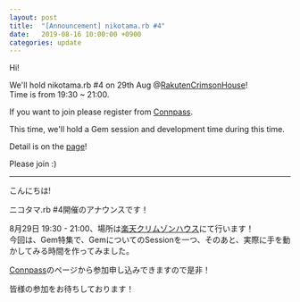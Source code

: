 ```yaml
---
layout: post
title:  "[Announcement] nikotama.rb #4"
date:   2019-08-16 10:00:00 +0900
categories: update
---
```

Hi!  
  
We'll hold nikotama.rb #4 on 29th Aug @[RakutenCrimsonHouse](https://corp.rakuten.co.jp/about/map/ "RCH map")!  
Time is from 19:30 ~ 21:00.  
  
If you want to join please register from [Connpass](https://nikotamarb.connpass.com/event/140939/ "Nikotama.rb #4").  
  
This time, we'll hold a Gem session and development time during this time.  

Detail is on the [page](https://nikotamarb.connpass.com/event/140939/ "Nikotama.rb #4")!  
  
Please join :)
  
---  
  
こんにちは!  
  
ニコタマ.rb #4開催のアナウンスです！  
  
8月29日 19:30 - 21:00、場所は[楽天クリムゾンハウス](https://corp.rakuten.co.jp/about/map/ "RCH map")にて行います！  
今回は、Gem特集で、GemについてのSessionを一つ、そのあと、実際に手を動かしてみる時間を作ってみました。
  
[Connpass](https://nikotamarb.connpass.com/event/140939/ "Nikotama.rb #2")のページから参加申し込みできますので是非！  
  
皆様の参加をお待ちしております！  
